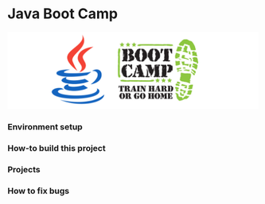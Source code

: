 # Java Boot Camp

![logo](docs/java-bootcamp.png)

### Environment setup

### How-to build this project

### Projects

### How to fix bugs
